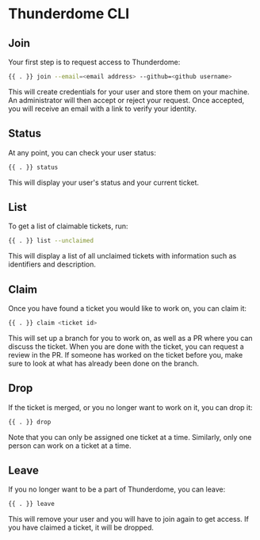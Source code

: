 # Thunderdome CLI

## Join

Your first step is to request access to Thunderdome:

```sh
{{ . }} join --email=<email address> --github=<github username>
```

This will create credentials for your user and store them on your machine.
An administrator will then accept or reject your request.
Once accepted, you will receive an email with a link to verify your identity.

## Status

At any point, you can check your user status:

```sh
{{ . }} status
```

This will display your user's status and your current ticket.

## List

To get a list of claimable tickets, run:

```sh
{{ . }} list --unclaimed
```

This will display a list of all unclaimed tickets with information such as identifiers and description.

## Claim

Once you have found a ticket you would like to work on, you can claim it:

```sh
{{ . }} claim <ticket id>
```

This will set up a branch for you to work on, as well as a PR where you can discuss the ticket.
When you are done with the ticket, you can request a review in the PR.
If someone has worked on the ticket before you, make sure to look at what has already been done on the branch.

## Drop

If the ticket is merged, or you no longer want to work on it, you can drop it:

```sh
{{ . }} drop
```

Note that you can only be assigned one ticket at a time. Similarly, only one person can work on a ticket at a time.

## Leave

If you no longer want to be a part of Thunderdome, you can leave:

```sh
{{ . }} leave
```

This will remove your user and you will have to join again to get access.
If you have claimed a ticket, it will be dropped.
